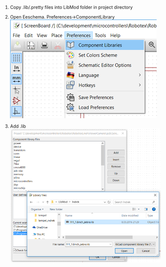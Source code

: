 

1. Copy .lib/.pretty files into LibMod folder in project directory  


2. Open Eeschema. Preferences->ComponentLibrary  
![open library dialog](https://raw.githubusercontent.com/indrekluuk/Notes/master/KiCad/images/AddLibrary_Eeschema_menu.png)


3. Add .lib  
![add .lib](https://raw.githubusercontent.com/indrekluuk/Notes/master/KiCad/images/AddLibrary_Eeschema_libraries.png)


